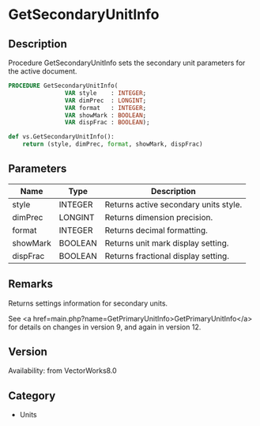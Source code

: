 # GetSecondaryUnitInfo

## Description
Procedure GetSecondaryUnitInfo sets the secondary unit parameters for the active document.

```pascal
PROCEDURE GetSecondaryUnitInfo(
				VAR style    : INTEGER;
				VAR dimPrec  : LONGINT;
				VAR format   : INTEGER;
				VAR showMark : BOOLEAN;
				VAR dispFrac : BOOLEAN);
```

```python
def vs.GetSecondaryUnitInfo():
    return (style, dimPrec, format, showMark, dispFrac)
```

## Parameters
|Name|Type|Description|
|---|---|---|
|style|INTEGER|Returns active secondary units style.|
|dimPrec|LONGINT|Returns dimension precision.|
|format|INTEGER|Returns decimal formatting.|
|showMark|BOOLEAN|Returns unit mark display setting.|
|dispFrac|BOOLEAN|Returns fractional display setting.|

## Remarks
Returns settings information for secondary units.


See &lt;a href=main.php?name=GetPrimaryUnitInfo&gt;GetPrimaryUnitInfo&lt;/a&gt; for details on changes in version 9, and again in version 12.

## Version
Availability: from VectorWorks8.0

## Category
* Units

